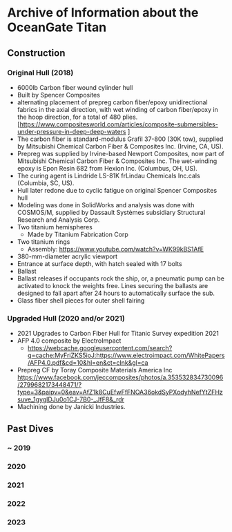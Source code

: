 # Archive of Information about the OceanGate Titan

## Construction
### Original Hull (2018)
* 6000lb Carbon fiber wound cylinder hull
* Built by Spencer Composites
* alternating placement of prepreg carbon fiber/epoxy unidirectional fabrics in the axial direction, with wet winding of carbon fiber/epoxy in the hoop direction, for a total of 480 plies. [https://www.compositesworld.com/articles/composite-submersibles-under-pressure-in-deep-deep-waters ]
* The carbon fiber is standard-modulus Grafil 37-800 (30K tow), supplied by Mitsubishi Chemical Carbon Fiber & Composites Inc. (Irvine, CA, US). 
* Prepreg was supplied by Irvine-based Newport Composites, now part of Mitsubishi Chemical Carbon Fiber & Composites Inc. The wet-winding epoxy is Epon Resin 682 from Hexion Inc. (Columbus, OH, US). 
* The curing agent is Lindride LS-81K frLindau Chemicals Inc.cals (Columbia, SC, US).
* Hull later redone due to cyclic fatigue on original Spencer Composites hull
* Modeling was done in SolidWorks and analysis was done with COSMOS/M, supplied by Dassault Systèmes subsidiary Structural Research and Analysis Corp.
* Two titanium hemispheres
  * Made by Titanium Fabrication Corp
* Two titanium rings
  * Assembly: https://www.youtube.com/watch?v=WK99kBS1AfE
* 380-mm-diameter acrylic viewport
* Entrance at surface depth, with hatch sealed with 17 bolts
* Ballast
* Ballast releases if occupants rock the ship, or, a pneumatic pump can be activated to knock the weights free. Lines securing the ballasts are designed to fall apart after 24 hours to automatically surface the sub.
* Glass fiber shell pieces for outer shell fairing 

### Upgraded Hull (2020 and/or 2021)
* 2021 Upgrades to Carbon Fiber Hull for Titanic Survey expedition 2021
* AFP 4.0 composite by ElectroImpact
  * https://webcache.googleusercontent.com/search?q=cache:MyFriZKS5ioJ:https://www.electroimpact.com/WhitePapers/AFP4.0.pdf&cd=10&hl=en&ct=clnk&gl=ca
* Prepreg CF by Toray Composite Materials America Inc https://www.facebook.com/jeccomposites/photos/a.353532834730096/2799682173448471/?type=3&paipv=0&eav=AfZ1k8CuEfwFfFNOA36okdSyPXodyhNefYtZFHzsuve_1gygIDJu0o1CJ-7B0-_JfF8&_rdr
* Machining done by Janicki Industries.


## Past Dives
### ~ 2019
### 2020
### 2021
### 2022
### 2023

##

##


